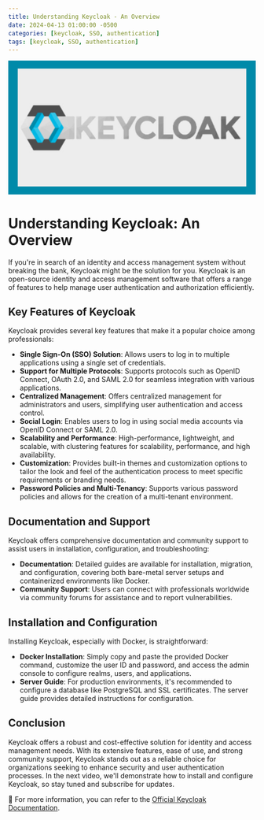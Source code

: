 ```yaml
---
title: Understanding Keycloak - An Overview
date: 2024-04-13 01:00:00 -0500
categories: [keycloak, SSO, authentication]
tags: [keycloak, SSO, authentication]
---
```


![Understanding Keycloak - An Overview](/assets/img/posts/2024/keycloak_overview/keycloak_overview.jpg)


# Understanding Keycloak: An Overview

If you're in search of an identity and access management system without breaking the bank, Keycloak might be the solution for you. Keycloak is an open-source identity and access management software that offers a range of features to help manage user authentication and authorization efficiently.

## Key Features of Keycloak

Keycloak provides several key features that make it a popular choice among professionals:
- **Single Sign-On (SSO) Solution**: Allows users to log in to multiple applications using a single set of credentials.
- **Support for Multiple Protocols**: Supports protocols such as OpenID Connect, OAuth 2.0, and SAML 2.0 for seamless integration with various applications.
- **Centralized Management**: Offers centralized management for administrators and users, simplifying user authentication and access control.
- **Social Login**: Enables users to log in using social media accounts via OpenID Connect or SAML 2.0.
- **Scalability and Performance**: High-performance, lightweight, and scalable, with clustering features for scalability, performance, and high availability.
- **Customization**: Provides built-in themes and customization options to tailor the look and feel of the authentication process to meet specific requirements or branding needs.
- **Password Policies and Multi-Tenancy**: Supports various password policies and allows for the creation of a multi-tenant environment.

## Documentation and Support

Keycloak offers comprehensive documentation and community support to assist users in installation, configuration, and troubleshooting:

- **Documentation**: Detailed guides are available for installation, migration, and configuration, covering both bare-metal server setups and containerized environments like Docker.
- **Community Support**: Users can connect with professionals worldwide via community forums for assistance and to report vulnerabilities.

## Installation and Configuration

Installing Keycloak, especially with Docker, is straightforward:

- **Docker Installation**: Simply copy and paste the provided Docker command, customize the user ID and password, and access the admin console to configure realms, users, and applications.
- **Server Guide**: For production environments, it's recommended to configure a database like PostgreSQL and SSL certificates. The server guide provides detailed instructions for configuration.

## Conclusion

Keycloak offers a robust and cost-effective solution for identity and access management needs. With its extensive features, ease of use, and strong community support, Keycloak stands out as a reliable choice for organizations seeking to enhance security and user authentication processes. In the next video, we'll demonstrate how to install and configure Keycloak, so stay tuned and subscribe for updates.


📝 For more information, you can refer to the [Official Keycloak Documentation](https://www.keycloak.org/documentation).




